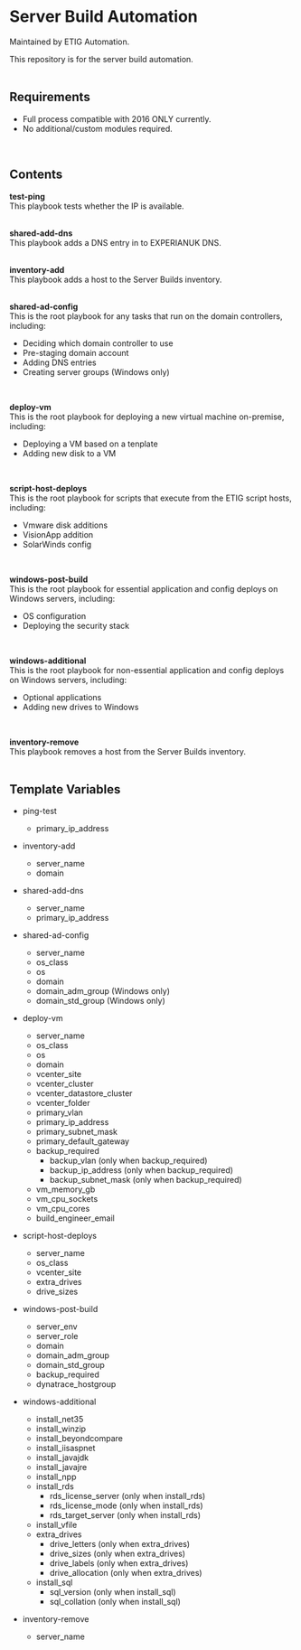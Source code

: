 Server Build Automation
=======================

Maintained by ETIG Automation.

This repository is for the server build automation.
<br/><br/>

Requirements
------------

- Full process compatible with 2016 ONLY currently.
- No additional/custom modules required.
<br/>

Contents
--------
**test-ping**<br/>
This playbook tests whether the IP is available.
<br/><br/>

**shared-add-dns**<br/>
This playbook adds a DNS entry in to EXPERIANUK DNS.
<br/><br/>

**inventory-add**<br/>
This playbook adds a host to the Server Builds inventory.
<br/><br/>

**shared-ad-config**<br/>
This is the root playbook for any tasks that run on the domain controllers, including:
- Deciding which domain controller to use
- Pre-staging domain account
- Adding DNS entries
- Creating server groups (Windows only)
<br/>

**deploy-vm**<br/>
This is the root playbook for deploying a new virtual machine on-premise, including:
- Deploying a VM based on a tenplate
- Adding new disk to a VM
<br/>

**script-host-deploys**<br/>
This is the root playbook for scripts that execute from the ETIG script hosts, including:
- Vmware disk additions
- VisionApp addition
- SolarWinds config
<br/>

**windows-post-build**<br/>
This is the root playbook for essential application and config deploys on Windows servers, including:
- OS configuration
- Deploying the security stack
<br/>

**windows-additional**<br/>
This is the root playbook for non-essential application and config deploys on Windows servers, including:
- Optional applications
- Adding new drives to Windows
<br/>

**inventory-remove**<br/>
This playbook removes a host from the Server Builds inventory.
<br/><br/>

Template Variables
------------------

- ping-test
  - primary_ip_address

- inventory-add
  - server_name
  - domain

- shared-add-dns
  - server_name
  - primary_ip_address

- shared-ad-config
  - server_name
  - os_class
  - os
  - domain
  - domain_adm_group (Windows only)
  - domain_std_group (Windows only)

- deploy-vm
  - server_name
  - os_class
  - os
  - domain
  - vcenter_site
  - vcenter_cluster
  - vcenter_datastore_cluster
  - vcenter_folder
  - primary_vlan
  - primary_ip_address
  - primary_subnet_mask
  - primary_default_gateway
  - backup_required
    - backup_vlan (only when backup_required)
    - backup_ip_address (only when backup_required)
    - backup_subnet_mask (only when backup_required)
  - vm_memory_gb
  - vm_cpu_sockets
  - vm_cpu_cores
  - build_engineer_email

- script-host-deploys
  - server_name
  - os_class
  - vcenter_site
  - extra_drives
  - drive_sizes

- windows-post-build
  - server_env
  - server_role
  - domain
  - domain_adm_group
  - domain_std_group
  - backup_required
  - dynatrace_hostgroup
  
- windows-additional
  - install_net35
  - install_winzip
  - install_beyondcompare
  - install_iisaspnet
  - install_javajdk
  - install_javajre
  - install_npp
  - install_rds
    - rds_license_server (only when install_rds)
    - rds_license_mode (only when install_rds)
    - rds_target_server (only when install_rds)
  - install_vfile
  - extra_drives
    - drive_letters (only when extra_drives)
    - drive_sizes (only when extra_drives)
    - drive_labels (only when extra_drives)
    - drive_allocation (only when extra_drives)
  - install_sql
    - sql_version (only when install_sql)
    - sql_collation (only when install_sql)

- inventory-remove
  - server_name
